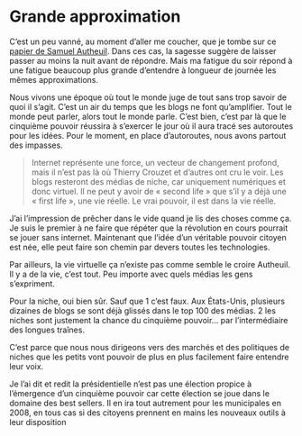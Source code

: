 # Grande approximation

C’est un peu vanné, au moment d’aller me coucher, que je tombe sur ce [papier de Samuel Autheuil](http://2007.fr.msn.com/blog/BlogPost.aspx?PostName=Le_Cinquieme_Pouvoir_a_l_epreuve_de_la_campagne_presidentielle). Dans ces cas, la sagesse suggère de laisser passer au moins la nuit avant de répondre. Mais ma fatigue du soir répond à une fatigue beaucoup plus grande d’entendre à longueur de journée les mêmes approximations.

Nous vivons une époque où tout le monde juge de tout sans trop savoir de quoi il s’agit. C’est un air du temps que les blogs ne font qu’amplifier. Tout le monde peut parler, alors tout le monde parle. C’est bien, c’est par là que le cinquième pouvoir réussira à s’exercer le jour où il aura tracé ses autoroutes pour les idées. Pour le moment, en place d’autoroutes, nous avons partout des impasses.

> Internet représente une force, un vecteur de changement profond, mais il n’est pas là où Thierry Crouzet et d’autres ont cru le voir. Les blogs resteront des médias de niche, car uniquement numériques et donc virtuel. Il ne peut y avoir de « second life » que s’il y a déjà une « first life », une vie réelle. Le vrai pouvoir, il est dans la vie réelle.

J’ai l’impression de prêcher dans le vide quand je lis des choses comme ça. Je suis le premier à ne faire que répéter que la révolution en cours pourrait se jouer sans internet. Maintenant que l’idée d’un véritable pouvoir citoyen est née, elle peut faire son chemin par devers toutes les technologies.

Par ailleurs, la vie virtuelle ça n’existe pas comme semble le croire Autheuil. Il y a de la vie, c’est tout. Peu importe avec quels médias les gens s’expriment.

Pour la niche, oui bien sûr. Sauf que 1 c’est faux. Aux États-Unis, plusieurs dizaines de blogs se sont déjà glissés dans le top 100 des médias. 2 les niches sont justement la chance du cinquième pouvoir… par l’intermédiaire des longues traînes.

C’est parce que nous nous dirigeons vers des marchés et des politiques de niches que les petits vont pouvoir de plus en plus facilement faire entendre leur voix.

Je l’ai dit et redit la présidentielle n’est pas une élection propice à l’émergence d’un cinquième pouvoir car cette élection se joue dans le domaine des best sellers. Il en ira tout autrement pour les municipales en 2008, en tous cas si des citoyens prennent en mains les nouveaux outils à leur disposition
